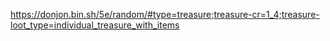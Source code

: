 https://donjon.bin.sh/5e/random/#type=treasure;treasure-cr=1_4;treasure-loot_type=individual_treasure_with_items
